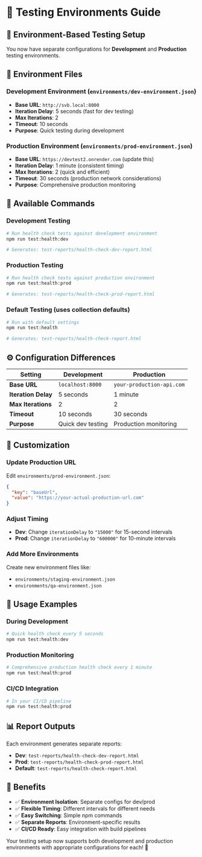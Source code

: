# 🧪 Testing Environments Guide

## 🎯 Environment-Based Testing Setup

You now have separate configurations for **Development** and **Production** testing environments.

## 📁 Environment Files

### **Development Environment** (`environments/dev-environment.json`)
- **Base URL**: `http://svb.local:8000`
- **Iteration Delay**: 5 seconds (fast for dev testing)
- **Max Iterations**: 2
- **Timeout**: 10 seconds
- **Purpose**: Quick testing during development

### **Production Environment** (`environments/prod-environment.json`)
- **Base URL**: `https://devtest2.onrender.com` (update this)
- **Iteration Delay**: 1 minute (consistent timing)
- **Max Iterations**: 2 (quick and efficient)
- **Timeout**: 30 seconds (production network considerations)
- **Purpose**: Comprehensive production monitoring

## 🚀 Available Commands

### **Development Testing**
```bash
# Run health check tests against development environment
npm run test:health:dev

# Generates: test-reports/health-check-dev-report.html
```

### **Production Testing**
```bash
# Run health check tests against production environment
npm run test:health:prod

# Generates: test-reports/health-check-prod-report.html
```

### **Default Testing** (uses collection defaults)
```bash
# Run with default settings
npm run test:health

# Generates: test-reports/health-check-report.html
```

## ⚙️ Configuration Differences

| Setting | Development | Production |
|---------|-------------|------------|
| **Base URL** | `localhost:8000` | `your-production-api.com` |
| **Iteration Delay** | 5 seconds | 1 minute |
| **Max Iterations** | 2 | 2 |
| **Timeout** | 10 seconds | 30 seconds |
| **Purpose** | Quick dev testing | Production monitoring |

## 🔧 Customization

### **Update Production URL**
Edit `environments/prod-environment.json`:
```json
{
  "key": "baseUrl",
  "value": "https://your-actual-production-url.com"
}
```

### **Adjust Timing**
- **Dev**: Change `iterationDelay` to `"15000"` for 15-second intervals
- **Prod**: Change `iterationDelay` to `"600000"` for 10-minute intervals

### **Add More Environments**
Create new environment files like:
- `environments/staging-environment.json`
- `environments/qa-environment.json`

## 🎯 Usage Examples

### **During Development**
```bash
# Quick health check every 5 seconds
npm run test:health:dev
```

### **Production Monitoring**
```bash
# Comprehensive production health check every 1 minute
npm run test:health:prod
```

### **CI/CD Integration**
```bash
# In your CI/CD pipeline
npm run test:health:prod
```

## 📊 Report Outputs

Each environment generates separate reports:
- **Dev**: `test-reports/health-check-dev-report.html`
- **Prod**: `test-reports/health-check-prod-report.html`
- **Default**: `test-reports/health-check-report.html`

## 🎉 Benefits

- ✅ **Environment Isolation**: Separate configs for dev/prod
- ✅ **Flexible Timing**: Different intervals for different needs
- ✅ **Easy Switching**: Simple npm commands
- ✅ **Separate Reports**: Environment-specific results
- ✅ **CI/CD Ready**: Easy integration with build pipelines

Your testing setup now supports both development and production environments with appropriate configurations for each! 🚀
